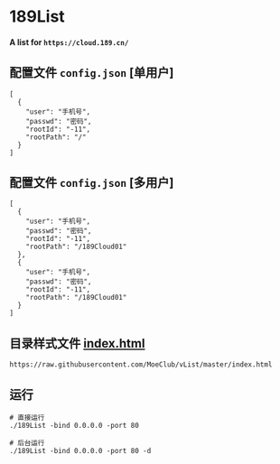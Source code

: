 # 189List
#### A list for `https://cloud.189.cn/`

## 配置文件 `config.json` [单用户]
```
[
  {
    "user": "手机号",
    "passwd": "密码",
    "rootId": "-11",
    "rootPath": "/"
  }
]

```

## 配置文件 `config.json` [多用户]
```
[
  {
    "user": "手机号",
    "passwd": "密码",
    "rootId": "-11",
    "rootPath": "/189Cloud01"
  },
  {
    "user": "手机号",
    "passwd": "密码",
    "rootId": "-11",
    "rootPath": "/189Cloud01"
  }
]

```

## 目录样式文件 [index.html](https://raw.githubusercontent.com/MoeClub/vList/master/index.html)
```
https://raw.githubusercontent.com/MoeClub/vList/master/index.html

```

## 运行
```
# 直接运行
./189List -bind 0.0.0.0 -port 80

# 后台运行
./189List -bind 0.0.0.0 -port 80 -d

```
